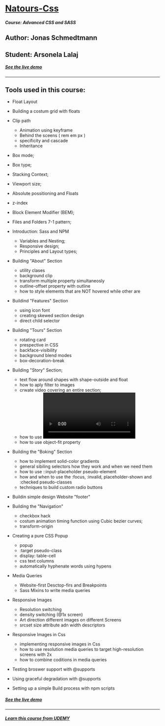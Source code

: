 # [Natours-Css](https://arso-k.github.io/Natours-Css/)
##### Course: Advanced CSS and SASS 
## Author: Jonas Schmedtmann
## Student: Arsonela Lalaj
##### [See the live demo ](https://arso-k.github.io/Natours-Css/)
---

## Tools used in this course:

* Float Layout 
* Building a costum grid with floats

* Clip path
  - Animation using keyframe
  - Behind the sceens ( rem em px )
  - specificity and cascade
  - Inheritance
  
* Box mode;
* Box type;
* Stacking Context;
* Viewport size;
* Absolute possitioning and Floats
* z-index
* Block Element Modifier (BEM);
* Files and Folders 7-1 pattern;

* Introduction: Sass and NPM
  - Variables and Nesting;
  - Responsive design;
  - Principles and Layout types;

* Building "About" Section
  - utility clases 
  - background clip
  - transform multiple property simultaneosly
  - outline-offset property with outline
  - how to style elements that are NOT hovered while other are

* Buildind "Features" Section
  - using icon font
  - creating skewed section design
  - direct child selector

* Building "Tours" Section
  - rotating card
  - prespective in CSS
  - backface-visibility
  - background blend modes
  - box-decoration-break

* Building "Story" Section;
  - text flow around shapes with shape-outside and float
  - how to aply filter to images
  - crwate video covering an entire section;
  - how to use <video> Html element
  - how to use object-fit property

* Building the "Boking" Section
  - how to implement solid-color gradients
  - general sibiling selectors how they work and when we need them
  - how to use ::input-placeholder pseudo-element
  - how and when to use the :focus, :invalid, placeholder-shown and :checked pseudo-classes
  - techniques to build custom radio buttons

* Buildin simple design Website "footer"

* Building the "Navigation"
  - checkbox hack
  - costum animation timing function using Cubic bezier curves;
  - transform-origin
 
* Creating a pure CSS Popup
  - popup
  - :target pseudo-class
  - display: table-cell
  - css text columns
  - automatically hyphenate words using hypens

* Media Queries
  - Website-first Desctop-firs and Breakpoints
  - Sass Mixins to write media queries

* Responsive Images
  - Resolution switching
  - density switching (@1x screen)
  - Art direction different images on different Screens
  - srcset   size attribute adn width descriptors

* Responsive Images in Css
  - implementing responsive images in Css 
  - how to use resolution media queries to target high-resolution screens with 2x
  - how to combine coditions in media queries

* Testing broswer support with @supports
* Using graceful degradation with @supports
* Setting up a simple Build process with npm scripts

##### [See the live demo ](https://arso-k.github.io/Natours-Css/)

---
##### [Learn this course from UDEMY ](https://www.udemy.com/advanced-css-and-sass/)





